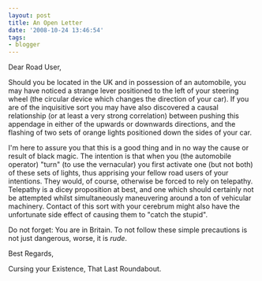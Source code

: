 ```yaml
---
layout: post
title: An Open Letter
date: '2008-10-24 13:46:54'
tags:
- blogger
---
```


Dear Road User,  

Should you be located in the UK and in possession of an automobile, you may have noticed a strange lever positioned to the left of your steering wheel (the circular device which changes the direction of your car). If you are of the inquisitive sort you may have also discovered a causal relationship (or at least a very strong correlation) between pushing this appendage in either of the upwards or downwards directions, and the flashing of two sets of orange lights positioned down the sides of your car.  

<!-- More -->

I'm here to assure you that this is a good thing and in no way the cause or result of black magic. The intention is that when you (the automobile operator) "turn" (to use the vernacular) you first activate one (but not both) of these sets of lights, thus apprising your fellow road users of your intentions. They would, of course, otherwise be forced to rely on telepathy. Telepathy is a dicey proposition at best, and one which should certainly not be attempted whilst simultaneously maneuvering around a ton of vehicular machinery. Contact of this sort with your cerebrum might also have the unfortunate side effect of causing them to "catch the stupid".  

Do not forget: You are in Britain. To not follow these simple precautions is not just dangerous, worse, it is _rude_.  

Best Regards,  

Cursing your Existence, That Last Roundabout.
